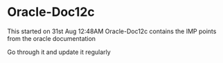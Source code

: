 # Oracle-Doc12c

This started on 31st Aug 12:48AM
Oracle-Doc12c contains the IMP points from the oracle documentation

Go through it and update it regularly
